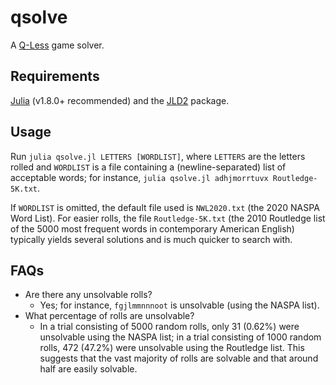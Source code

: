 # qsolve

A [Q-Less](https://q-lessgame.com/) game solver.

## Requirements

[Julia](https://julialang.org/) (v1.8.0+ recommended) and the [JLD2](https://github.com/JuliaIO/JLD2.jl) package.

## Usage

Run `julia qsolve.jl LETTERS [WORDLIST]`, where `LETTERS` are the letters rolled and `WORDLIST` is a file containing a (newline-separated) list of acceptable words; for instance, `julia qsolve.jl adhjmorrtuvx Routledge-5K.txt`.

If `WORDLIST` is omitted, the default file used is `NWL2020.txt` (the 2020 NASPA Word List). For easier rolls, the file `Routledge-5K.txt` (the 2010 Routledge list of the 5000 most frequent words in contemporary American English) typically yields several solutions and is much quicker to search with.

## FAQs

- Are there any unsolvable rolls?
	- Yes; for instance, `fgjlmmnnnoot` is unsolvable (using the NASPA list).
- What percentage of rolls are unsolvable?
	- In a trial consisting of 5000 random rolls, only 31 (0.62%) were unsolvable using the NASPA list; in a trial consisting of 1000 random rolls, 472 (47.2%) were unsolvable using the Routledge list. This suggests that the vast majority of rolls are solvable and that around half are easily solvable.
